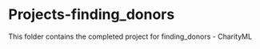 # Projects-finding_donors

This folder contains the completed project for finding_donors - CharityML
